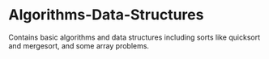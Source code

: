 # Algorithms-Data-Structures
Contains basic algorithms and data structures including sorts like quicksort and mergesort, and some array problems.
